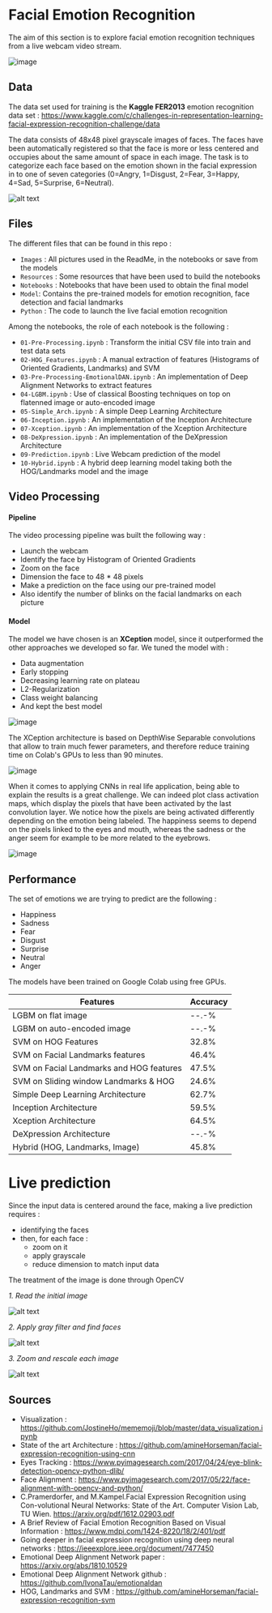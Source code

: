 # Facial Emotion Recognition

The aim of this section is to explore facial emotion recognition techniques from a live webcam video stream.

![image](../WebApp/static/images/Screenshot/video.png)

## Data

The data set used for training is the **Kaggle FER2013** emotion recognition data set : https://www.kaggle.com/c/challenges-in-representation-learning-facial-expression-recognition-challenge/data

The data consists of 48x48 pixel grayscale images of faces. The faces have been automatically registered so that the face is more or less centered and occupies about the same amount of space in each image. The task is to categorize each face based on the emotion shown in the facial expression in to one of seven categories (0=Angry, 1=Disgust, 2=Fear, 3=Happy, 4=Sad, 5=Surprise, 6=Neutral).

![alt text](Images/Read_Images/bar_plot.png)

## Files

The different files that can be found in this repo :
- `Images` : All pictures used in the ReadMe, in the notebooks or save from the models
- `Resources` : Some resources that have been used to build the notebooks
- `Notebooks` : Notebooks that have been used to obtain the final model
- `Model`: Contains the pre-trained models for emotion recognition, face detection and facial landmarks
- `Python` : The code to launch the live facial emotion recognition

Among the notebooks, the role of each notebook is the following :
- `01-Pre-Processing.ipynb` : Transform the initial CSV file into train and test data sets
- `02-HOG_Features.ipynb` : A manual extraction of features (Histograms of Oriented Gradients, Landmarks) and SVM
- `03-Pre-Processing-EmotionalDAN.ipynb` : An implementation of Deep Alignment Networks to extract features
- `04-LGBM.ipynb` : Use of classical Boosting techniques on top on flatenned image or auto-encoded image
- `05-Simple_Arch.ipynb` : A simple Deep Learning Architecture
- `06-Inception.ipynb` : An implementation of the Inception Architecture
- `07-Xception.ipynb` : An implementation of the Xception Architecture
- `08-DeXpression.ipynb` : An implementation of the DeXpression Architecture
- `09-Prediction.ipynb` : Live Webcam prediction of the model
- `10-Hybrid.ipynb` : A hybrid deep learning model taking both the HOG/Landmarks model and the image

## Video Processing

#### Pipeline

The video processing pipeline was built the following way :
- Launch the webcam
- Identify the face by Histogram of Oriented Gradients
- Zoom on the face
- Dimension the face to 48 * 48 pixels
- Make a prediction on the face using our pre-trained model
- Also identify the number of blinks on the facial landmarks on each picture

#### Model

The model we have chosen is an **XCeption** model, since it outperformed the other approaches we developed so far. We tuned the model with :
- Data augmentation
- Early stopping
- Decreasing learning rate on plateau
- L2-Regularization
- Class weight balancing
- And kept the best model

![image](Images/Read_Images/model_fit.png)

The XCeption architecture is based on DepthWise Separable convolutions that allow to train much fewer parameters, and therefore reduce training time on Colab's GPUs to less than 90 minutes.

![image](Images/Read_Images/video_pipeline2.png)

When it comes to applying CNNs in real life application, being able to explain the results is a great challenge. We can indeed  plot class activation maps, which display the pixels that have been activated by the last convolution layer. We notice how the pixels are being activated differently depending on the emotion being labeled. The happiness seems to depend on the pixels linked to the eyes and mouth, whereas the sadness or the anger seem for example to be more related to the eyebrows.

![image](Images/Read_Images/light.png)

## Performance

The set of emotions we are trying to predict are the following :
- Happiness
- Sadness
- Fear
- Disgust
- Surprise
- Neutral
- Anger

The models have been trained on Google Colab using free GPUs.

|       Features                          |   Accuracy    |
|-----------------------------------------|---------------|
| LGBM on flat image                      |     --.-%     |
| LGBM on auto-encoded image              |     --.-%     |
| SVM on HOG Features                     |     32.8%     |
| SVM on Facial Landmarks features        |     46.4%     |
| SVM on Facial Landmarks and HOG features|     47.5%     |
| SVM on Sliding window Landmarks & HOG   |     24.6%     |
| Simple Deep Learning Architecture       |     62.7%     |
| Inception Architecture                  |     59.5%     |
| Xception Architecture                   |     64.5%     |
| DeXpression Architecture                |     --.-%     |
| Hybrid (HOG, Landmarks, Image)          |     45.8%     |


# Live prediction

Since the input data is centered around the face, making a live prediction requires :
- identifying the faces
- then, for each face :
  - zoom on it
  - apply grayscale
  - reduce dimension to match input data


The treatment of the image is done through OpenCV

*1. Read the initial image*

![alt text](Images/Read_Images/face_1.png)

*2. Apply gray filter and find faces*

![alt text](Images/Read_Images/face_2.png)

*3. Zoom and rescale each image*

![alt text](Images/Read_Images/face_5.png)

## Sources
- Visualization : https://github.com/JostineHo/mememoji/blob/master/data_visualization.ipynb
- State of the art Architecture : https://github.com/amineHorseman/facial-expression-recognition-using-cnn
- Eyes Tracking : https://www.pyimagesearch.com/2017/04/24/eye-blink-detection-opencv-python-dlib/
- Face Alignment : https://www.pyimagesearch.com/2017/05/22/face-alignment-with-opencv-and-python/
- C.Pramerdorfer,  and  M.Kampel.Facial  Expression  Recognition  using  Con-volutional  Neural  Networks:  State  of  the  Art.  Computer  Vision  Lab,  TU  Wien. https://arxiv.org/pdf/1612.02903.pdf
- A Brief Review of Facial Emotion Recognition Based
on Visual Information : https://www.mdpi.com/1424-8220/18/2/401/pdf
- Going deeper in facial expression recognition using deep neural networks : https://ieeexplore.ieee.org/document/7477450
- Emotional Deep Alignment Network paper : https://arxiv.org/abs/1810.10529
- Emotional Deep Alignment Network github : https://github.com/IvonaTau/emotionaldan
- HOG, Landmarks and SVM : https://github.com/amineHorseman/facial-expression-recognition-svm
